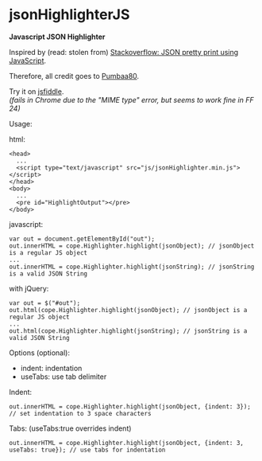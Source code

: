 jsonHighlighterJS
=============

<b>Javascript JSON Highlighter</b>

Inspired by (read: stolen from) [Stackoverflow: JSON pretty print using JavaScript](http://stackoverflow.com/a/7220510).

Therefore, all credit goes to [Pumbaa80](http://stackoverflow.com/users/27862/pumbaa80).

Try it on [jsfiddle](http://jsfiddle.net/EVHKs/3/).  
*(fails in Chrome due to the "MIME type" error, but seems to work fine in FF 24)*


Usage:

html:

    <head>
      ...
      <script type="text/javascript" src="js/jsonHighlighter.min.js"></script>
    </head>
    <body>
      ...
      <pre id="HighlightOutput"></pre>
    </body>

javascript:

    var out = document.getElementById("out");
    out.innerHTML = cope.Highlighter.highlight(jsonObject); // jsonObject is a regular JS object
    ...
    out.innerHTML = cope.Highlighter.highlight(jsonString); // jsonString is a valid JSON String

with jQuery:

    var out = $("#out");
    out.html(cope.Highlighter.highlight(jsonObject); // jsonObject is a regular JS object
    ...
    out.html(cope.Highlighter.highlight(jsonString); // jsonString is a valid JSON String

Options (optional):
* indent: indentation
* useTabs: use tab delimiter

Indent:

    out.innerHTML = cope.Highlighter.highlight(jsonObject, {indent: 3}); // set indentation to 3 space characters

Tabs: (useTabs:true overrides indent)

    out.innerHTML = cope.Highlighter.highlight(jsonObject, {indent: 3, useTabs: true}); // use tabs for indentation

